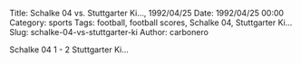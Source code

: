 Title: Schalke 04 vs. Stuttgarter Ki…, 1992/04/25
Date: 1992/04/25 00:00
Category: sports
Tags: football, football scores, Schalke 04, Stuttgarter Ki…
Slug: schalke-04-vs-stuttgarter-ki
Author: carbonero


Schalke 04 1 - 2 Stuttgarter Ki…
